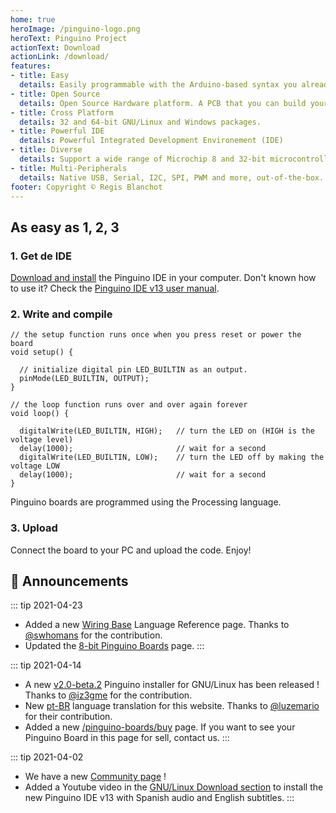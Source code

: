 ```yaml
---
home: true
heroImage: /pinguino-logo.png
heroText: Pinguino Project
actionText: Download
actionLink: /download/
features:
- title: Easy
  details: Easily programmable with the Arduino-based syntax you already know.
- title: Open Source
  details: Open Source Hardware platform. A PCB that you can build yourself.
- title: Cross Platform
  details: 32 and 64-bit GNU/Linux and Windows packages.
- title: Powerful IDE
  details: Powerful Integrated Development Environement (IDE)
- title: Diverse
  details: Support a wide range of Microchip 8 and 32-bit microcontrollers.
- title: Multi-Peripherals
  details: Native USB, Serial, I2C, SPI, PWM and more, out-of-the-box.
footer: Copyright © Regis Blanchot
---
```


## As easy as 1, 2, 3

### 1. Get de IDE

[Download and install](/getting-started/download) the Pinguino IDE in your computer. Don't known 
how to use it? Check the [Pinguino IDE v13 user manual](/pinguino-ide-v13).

### 2. Write and compile

```processing
// the setup function runs once when you press reset or power the board
void setup() {

  // initialize digital pin LED_BUILTIN as an output.
  pinMode(LED_BUILTIN, OUTPUT);
}

// the loop function runs over and over again forever
void loop() {

  digitalWrite(LED_BUILTIN, HIGH);   // turn the LED on (HIGH is the voltage level)
  delay(1000);                       // wait for a second
  digitalWrite(LED_BUILTIN, LOW);    // turn the LED off by making the voltage LOW
  delay(1000);                       // wait for a second
}
```

Pinguino boards are programmed using the Processing language.

### 3. Upload

Connect the board to your PC and upload the code. Enjoy!

## :loudspeaker: Announcements

::: tip 2021-04-23
* Added a new [Wiring Base](/language-reference/wiring-base) Language Reference page. Thanks to [@swhomans](https://github.com/swhomans) for the contribution.
* Updated the [8-bit Pinguino Boards](/pinguino-boards/supported-boards-8) page.
:::

::: tip 2021-04-14
* A new [v2.0-beta.2](/download/) Pinguino installer for GNU/Linux has been released ! Thanks to [@iz3gme](https://github.com/iz3gme) for the contribution.
* New [pt-BR](/pt/) language translation for this website. Thanks to [@luzemario](https://github.com/luzemario) for their contribution.
* Added a new [/pinguino-boards/buy](/pinguino-boards/buy) page. If you want to see your Pinguino Board in this page for sell, contact us.
:::

::: tip 2021-04-02
* We have a new [Community page](https://github.com/PinguinoIDE/pinguinoide.github.io/discussions) !
* Added a Youtube video in the [GNU/Linux Download section](/getting-started/download) to install the new Pinguino IDE v13 with Spanish audio and English subtitles.
:::
